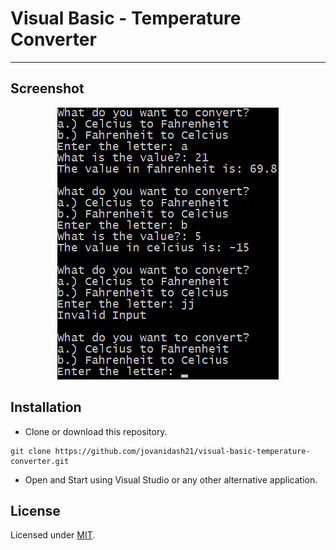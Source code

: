 # Visual Basic - Temperature Converter
---

## Screenshot
<p align="center"> 
	<img src="https://raw.githubusercontent.com/jovanidash21/visual-basic-temperature-converter/master/screenshot.jpg">
</p>

## Installation
* Clone or download this repository.
```
git clone https://github.com/jovanidash21/visual-basic-temperature-converter.git
```
* Open and Start using Visual Studio or any other alternative application.

## License
Licensed under [MIT](https://opensource.org/licenses/mit-license.php).